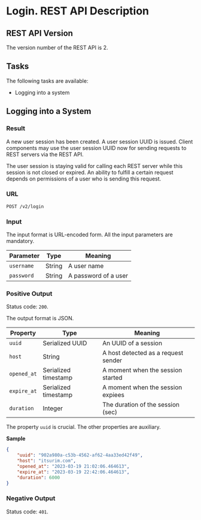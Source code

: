 # Login. REST API Description

## REST API Version

The version number of the REST API is 2.


## Tasks

The following tasks are available:

- Logging into a system


## Logging into a System

### Result

A new user session has been created. A user session UUID is issued. Client components may use the user session UUID now for sending requests to REST servers via the REST API. 

The user session is staying valid for calling each REST server while this session is not closed or expired. An ability to fulfill a certain request depends on permissions of a user who is sending this request.  


### URL

`POST /v2/login`


### Input

The input format is URL-encoded form. All the input parameters are mandatory.

Parameter  | Type   | Meaning
-----------|--------|-------------------------
`username` | String | A user name
`password` | String | A password of a user


### Positive Output

Status code: `200`.

The output format is JSON. 

Property    | Type                 | Meaning
------------|----------------------|------------------------------------
`uuid`      | Serialized UUID      | An UUID of a session
`host`      | String               | A host detected as a request sender
`opened_at` | Serialized timestamp | A moment when the session started
`expire_at` | Serialized timestamp | A moment when the session expiees
`duration`  | Integer              | The duration of the session (sec)

The property `uuid` is crucial. The other properties are auxiliary. 

**Sample**

```json
{
    "uuid": "902a980a-c53b-4562-af62-4aa33ed42f49",
    "host": "itsurim.com",
    "opened_at": "2023-03-19 21:02:06.464613",
    "expire_at": "2023-03-19 22:42:06.464613",
    "duration": 6000
}
```

### Negative Output

Status code: `401`.
